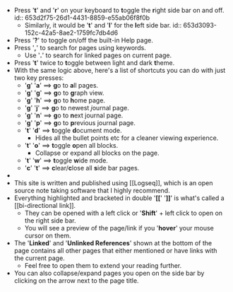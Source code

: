 - Press '**t**' and '**r**' on your keyboard to **t**oggle the **r**ight side bar on and off.
  id:: 653d2f75-26d1-4431-8859-e55ab06f8f0b
	- Similarly, it would be '**t**' and '**l**' for the **l**eft side bar.
	  id:: 653d3093-152c-42a5-8ae2-1759fc7db4d6
- Press '**?**' to toggle on/off the built-in Help page.
- Press '**,**' to search for pages using keywords.
	- Use '**.**' to search for linked pages on current page.
- Press '**t**' twice to **t**oggle between light and dark **t**heme.
- With the same logic above, here's a list of shortcuts you can do with just two key presses:
	- '**g**' '**a**'  ==>  **g**o to **a**ll pages.
	- '**g**' '**g**'  ==>  **g**o to **g**raph view.
	- '**g**' '**h**'  ==>  **g**o to **h**ome page.
	- '**g**' '**j**'  ==>  **g**o to newest *j*ournal page.
	- '**g**' '**n**'  ==>  **g**o to **n**ext journal page.
	- '**g**' '**p**'  ==>  **g**o to **p**revious journal page.
	- '**t**' '**d**'  ==>  **t**oggle **d**ocument mode.
		- Hides all the bullet points etc for a cleaner viewing experience.
	- '**t**' '**o**'  ==>  **t**oggle **o**pen all blocks.
		- Collapse or expand all blocks on the page.
	- '**t**' '**w**'  ==>  **t**oggle **w**ide mode.
	- '**c**' '**t**'  ==>  **c**lear/**c**lose all **s**ide bar pages.
-
- This site is written and published using [[Logseq]], which is an open source note taking software that I highly recommend.
- Everything highlighted and bracketed in double '**[[**' '**]]**' is what's called a [[bi-directional link]].
	- They can be opened with a left click or '**Shift**' + left click to open on the right side bar.
	- You will see a preview of the page/link if you '**hover**' your mouse cursor on them.
- The '**Linked**' and '**Unlinked References**' shown at the bottom of the page contains all other pages that either mentioned or have links with the current page.
	- Feel free to open them to extend your reading further.
- You can also collapse/expand pages you open on the side bar by clicking on the arrow next to the page title.